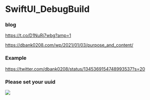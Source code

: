 # SwiftUI_DebugBuild

### blog

https://t.co/D1NuRj7wbg?amp=1

https://dbank0208.com/wp/2021/01/03/purpose_and_content/

### Example

https://twitter.com/dbank0208/status/1345369154748993537?s=20

### Please set your uuid

![](https://user-images.githubusercontent.com/16457165/103189877-0fe77c80-4912-11eb-9d35-bdcd214a81ca.png)
